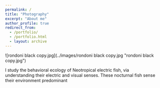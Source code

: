 ```yaml
---
permalink: /
title: "Photography"
excerpt: "About me"
author_profile: true
redirect_from: 
  - /portfolio/
  - /portfolio.html
  - layout: archive
---
```

![rondoni black copy.jpg](../images/rondoni black copy.jpg "rondoni black copy.jpg")

I study the behavioral ecology of Neotropical electric fish, via understanding their electric and visual senses. These nocturnal fish sense their environment predominant
